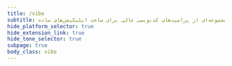 ```yaml
---
title: /vibe
subtitle: مجموعه‌ای از پرامپت‌های کدنویسی عالی برای ساخت اپلیکیشن‌های ساده
hide_platform_selector: true
hide_extension_link: true
hide_tone_selector: true
subpage: true
body_class: vibe
---
```


